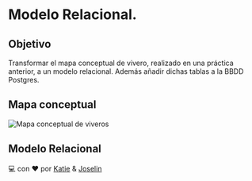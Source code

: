 # Modelo Relacional.
## Objetivo
Transformar el mapa conceptual de vivero, realizado en una práctica anterior, a un modelo relacional.
Además añadir dichas tablas a la BBDD Postgres.
## Mapa conceptual
![Mapa conceptual de viveros]()

## Modelo Relacional

 
💻 con ❤️ por [Katie](https://github.com/alu0101044200) & [Joselin](https://github.com/alu0101037653)
